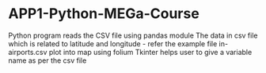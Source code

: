 # APP1-Python-MEGa-Course
Python program reads the CSV file using pandas module
The data in csv file which is related to latitude and longitude - refer the  example file in-airports.csv plot into map using folium
Tkinter helps user to give a variable name as per the csv file


